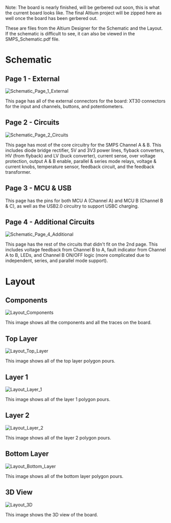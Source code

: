 Note: The board is nearly finished, will be gerbered out soon, this is what the current board looks like. The final Altium project will be zipped here as well once the board has been gerbered out.

These are files from the Altium Designer for the Schematic and the Layout. If the schematic is difficult to see, it can also be viewed in the SMPS_Schematic.pdf file. 

# Schematic
## Page 1 - External
![Schematic_Page_1_External](/Altium%20Designer%20Files/Altium%20Images/Schematic_Page_1_External.png)

This page has all of the external connectors for the board: XT30 connectors for the input and channels, buttons, and potentiometers.

## Page 2 - Circuits
![Schematic_Page_2_Circuits](/Altium%20Designer%20Files/Altium%20Images/Schematic_Page_2_Circuits.png)

This page has most of the core circuitry for the SMPS Channel A & B. This includes diode bridge rectifier, 5V and 3V3 power lines, flyback converters, HV (from flyback) and LV (buck converter), current sense, over voltage protection, output A & B enable, parallel & series mode relays, voltage & current knobs, temperature sensor, feedback circuit, and the feedback transformer.

## Page 3 - MCU & USB


This page has the pins for both MCU A (Channel A) and MCU B (Channel B & C), as well as the USB2.0 circuitry to support USBC charging.

## Page 4 - Additional Circuits
![Schematic_Page_4_Additional](/Altium%20Designer%20Files/Altium%20Images/Schematic_Page_4_Additional.png)

This page has the rest of the circuits that didn't fit on the 2nd page. This includes voltage feedback from Channel B to A, fault indicator from Channel A to B, LEDs, and Channel B ON/OFF logic (more complicated due to independent, series, and parallel mode support).

# Layout
## Components 
![Layout_Components](/Altium%20Designer%20Files/Altium%20Images/Layout_Components.png)

This image shows all the components and all the traces on the board.

## Top Layer
![Layout_Top_Layer](/Altium%20Designer%20Files/Altium%20Images/Layout_Top_Layer.png)

This image shows all of the top layer polygon pours.

## Layer 1
![Layout_Layer_1](/Altium%20Designer%20Files/Altium%20Images/Layout_Layer_1.png)

This image shows all of the layer 1 polygon pours.

## Layer 2
![Layout_Layer_2](/Altium%20Designer%20Files/Altium%20Images/Layout_Layer_2.png)

This image shows all of the layer 2 polygon pours.

## Bottom Layer
![Layout_Bottom_Layer](/Altium%20Designer%20Files/Altium%20Images/Layout_Bottom_Layer.png)

This image shows all of the bottom layer polygon pours.

## 3D View
![Layout_3D](/Altium%20Designer%20Files/Altium%20Images/Layout_3D.png)

This image shows the 3D view of the board.